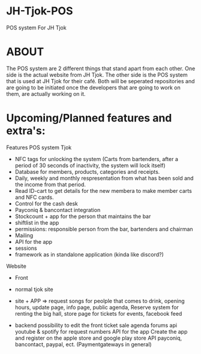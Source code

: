# JH-Tjok-POS
POS system For JH Tjok

# ABOUT
The POS system are 2 different things that stand apart from each other. One side is the actual website from JH Tjok.
The other side is the POS system that is used at JH Tjok for their café. 
Both will be seperated repositories and are going to be initiated once the developers that are going to work on them, are actually working on it.


# Upcoming/Planned features and extra's:

Features POS system Tjok

- NFC tags for unlocking the system (Carts from bartenders, after a period of 30 seconds of inactivity, the system will lock itself)
- Database for members, products, categories and receipts.
- Daily, weekly and monthly respresentation from what has been sold and the income from that period.
- Read ID-cart to get details for the new membera to make member carts and NFC cards.
- Control for the cash desk
- Payconiq & bancontact integration
- Stockcount + app for the person that maintains the bar
- shiftlist in the app 
- permissions: responsible person from the bar, bartenders and chairman
- Mailing
- API for the app
- sessions
- framework as in standalone application (kinda like discord?) 


Website

- Front
- normal tjok site
- site + APP => 
request songs for peolple that comes to drink, 
opening hours, 
update page, 
info page, 
public agenda, 
Reserve system for renting the big hall, 
store page for tickets for events, 
facebook feed

- backend
possibility to edit the front
ticket sale
agenda
forums
api youtube & spotify for request numbers
API for the app
Create the app and register on the apple store and google play store
API payconiq, bancontact, paypal, ect. (Paymentgateways in general)
